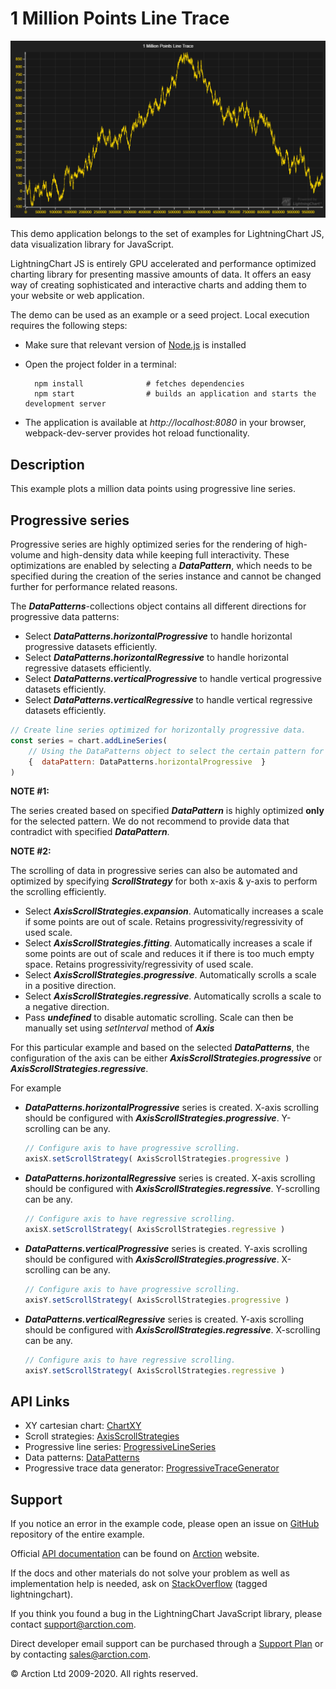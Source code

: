 # 1 Million Points Line Trace

![1 Million Points Line Trace](1mPointsLineTrace.png)

This demo application belongs to the set of examples for LightningChart JS, data visualization library for JavaScript.

LightningChart JS is entirely GPU accelerated and performance optimized charting library for presenting massive amounts of data. It offers an easy way of creating sophisticated and interactive charts and adding them to your website or web application.

The demo can be used as an example or a seed project. Local execution requires the following steps:

- Make sure that relevant version of [Node.js](https://nodejs.org/en/download/) is installed
- Open the project folder in a terminal:

        npm install              # fetches dependencies
        npm start                # builds an application and starts the development server

- The application is available at *http://localhost:8080* in your browser, webpack-dev-server provides hot reload functionality.


## Description

This example plots a million data points using progressive line series.

## Progressive series

Progressive series are highly optimized series for the rendering of high-volume and high-density data while keeping full interactivity.
These optimizations are enabled by selecting a ***DataPattern***, which needs to be specified during the creation of the series instance and cannot be changed further for performance related reasons.

The ***DataPatterns***-collections object contains all different directions for progressive data patterns:
- Select ***DataPatterns.horizontalProgressive*** to handle horizontal progressive datasets efficiently.
- Select ***DataPatterns.horizontalRegressive*** to handle horizontal regressive datasets efficiently.
- Select ***DataPatterns.verticalProgressive*** to handle vertical progressive datasets efficiently.
- Select ***DataPatterns.verticalRegressive*** to handle vertical regressive datasets efficiently.

```javascript
// Create line series optimized for horizontally progressive data.
const series = chart.addLineSeries(
    // Using the DataPatterns object to select the certain pattern for the line series.
    {  dataPattern: DataPatterns.horizontalProgressive  }
)
```

**NOTE #1:**

The series created based on specified ***DataPattern*** is highly optimized **only** for the selected pattern. We do not recommend to provide data that contradict with specified ***DataPattern***.

**NOTE #2:**

The scrolling of data in progressive series can also be automated and optimized by specifying ***ScrollStrategy*** for both x-axis & y-axis to perform the scrolling efficiently.

- Select ***AxisScrollStrategies.expansion***. Automatically increases a scale if some points are out of scale. Retains progressivity/regressivity of used scale.
- Select ***AxisScrollStrategies.fitting***. Automatically increases a scale if some points are out of scale and reduces it if there is too much empty space. Retains progressivity/regressivity of used scale.
- Select ***AxisScrollStrategies.progressive***. Automatically scrolls a scale in a positive direction.
- Select ***AxisScrollStrategies.regressive***. Automatically scrolls a scale to a negative direction.
- Pass ***undefined*** to disable automatic scrolling. Scale can then be manually set using *setInterval* method of ***Axis***

For this particular example and based on the selected ***DataPatterns***, the configuration of the axis can be either ***AxisScrollStrategies.progressive*** or ***AxisScrollStrategies.regressive***.

For example
- ***DataPatterns.horizontalProgressive*** series is created. X-axis scrolling should be configured with ***AxisScrollStrategies.progressive***. Y-scrolling can be any.

    ```javascript
    // Configure axis to have progressive scrolling.
    axisX.setScrollStrategy( AxisScrollStrategies.progressive )
    ```

- ***DataPatterns.horizontalRegressive*** series is created. X-axis scrolling should be configured with ***AxisScrollStrategies.regressive***. Y-scrolling can be any.
    
    ```javascript
    // Configure axis to have regressive scrolling.
    axisX.setScrollStrategy( AxisScrollStrategies.regressive )
    ```

- ***DataPatterns.verticalProgressive*** series is created. Y-axis scrolling should be configured with ***AxisScrollStrategies.progressive***. X-scrolling can be any.
    
    ```javascript
    // Configure axis to have progressive scrolling.
    axisY.setScrollStrategy( AxisScrollStrategies.progressive )
    ```

- ***DataPatterns.verticalRegressive*** series is created. Y-axis scrolling should be configured with ***AxisScrollStrategies.regressive***. X-scrolling can be any.
    
    ```javascript
    // Configure axis to have regressive scrolling.
    axisY.setScrollStrategy( AxisScrollStrategies.regressive )
    ```


## API Links

* XY cartesian chart: [ChartXY]
* Scroll strategies: [AxisScrollStrategies]
* Progressive line series: [ProgressiveLineSeries]
* Data patterns: [DataPatterns]
* Progressive trace data generator: [ProgressiveTraceGenerator]


## Support

If you notice an error in the example code, please open an issue on [GitHub][0] repository of the entire example.

Official [API documentation][1] can be found on [Arction][2] website.

If the docs and other materials do not solve your problem as well as implementation help is needed, ask on [StackOverflow][3] (tagged lightningchart).

If you think you found a bug in the LightningChart JavaScript library, please contact support@arction.com.

Direct developer email support can be purchased through a [Support Plan][4] or by contacting sales@arction.com.

[0]: https://github.com/Arction/
[1]: https://www.arction.com/lightningchart-js-api-documentation/
[2]: https://www.arction.com
[3]: https://stackoverflow.com/questions/tagged/lightningchart
[4]: https://www.arction.com/support-services/

© Arction Ltd 2009-2020. All rights reserved.


[ChartXY]: https://www.arction.com/lightningchart-js-api-documentation/v1.2.0/classes/chartxy.html
[AxisScrollStrategies]: https://www.arction.com/lightningchart-js-api-documentation/v1.2.0/globals.html#axisscrollstrategies
[ProgressiveLineSeries]: https://www.arction.com/lightningchart-js-api-documentation/v1.2.0/classes/progressivelineseries.html
[DataPatterns]: https://www.arction.com/lightningchart-js-api-documentation/v1.2.0/globals.html#datapatterns
[ProgressiveTraceGenerator]: https://arction.github.io/xydata/classes/progressivetracegenerator.html

